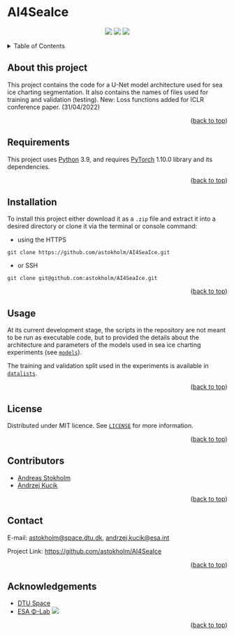 # AI4SeaIce

<p align="center">
<a href="https://github.com/astokholm/AI4SeaIce/graphs/contributors">
        <img src="https://img.shields.io/badge/contributors-2-green" /></a>
<a href="https://github.com/astokholm/AI4SeaIce/">
        <img src="https://img.shields.io/badge/version-0.1.0-blue" /></a>
<a href="https://github.com/astokholm/AI4SeaIce/LICENSE">
        <img src="https://img.shields.io/badge/license-MIT-green" /></a>
</p>

<details>
<summary>Table of Contents</summary>
<ol>
<li><a href="#about-this-project">About This Project</a></li>
<li><a href="#requireents">Requirements</a></li>
<li><a href="#installation">Installation</a></li>
<li><a href="#usage">Usage</a></li>
<li><a href="#license">License</a></li>
<li><a href="#contact">Contact</a></li>
<li><a href="#acknowledgements">Acknowledgements</a></li>
</ol>
</details>

## About this project

This project contains the code for a U-Net model architecture used for sea ice charting segmentation. It also 
contains the names of files used for training and validation (testing).
New: Loss functions added for ICLR conference paper. (31/04/2022)

<p align="right">(<a href="#top">back to top</a>)</p>

## Requirements
This project uses [Python](https://www.python.org/) 3.9, and requires [PyTorch](https://www.pytorch.org/) 1.10.0 
library and its dependencies.

<p align="right">(<a href="#top">back to top</a>)</p>

## Installation

To install this project either download it as a `.zip` file and extract it into
a desired directory or clone it via the terminal or console command:

* using the HTTPS

```shell
git clone https://github.com/astokholm/AI4SeaIce.git
```

* or SSH

```shell
git clone git@github.com:astokholm/AI4SeaIce.git
```

<p align="right">(<a href="#top">back to top</a>)</p>

## Usage
At its current development stage, the scripts in the repository are not meant to be run as executable code, but to 
provided the details about the architecture and parameters of the models used in sea ice charting experiments (see 
[`models`](./models)). 

The training and validation split used in the experiments is available in [`datalists`](./datalists).

<p align="right">(<a href="#top">back to top</a>)</p>

## License
Distributed
under MIT licence. See [`LICENSE`](./LICENSE) for more information.

<p align="right">(<a href="#top">back to top</a>)</p>

## Contributors

* [Andreas Stokholm](https://github.com/astokholm/)
* [Andrzej Kucik](https://github.com/AndrzejKucik/)

<p align="right">(<a href="#top">back to top</a>)</p>

## Contact

E-mail: [astokholm@space.dtu.dk](mailto:astokholm@space.dtu.dk),  [andrzej.kucik@esa.int](mailto:andrzej.kucik@esa.int)

Project Link: <https://github.com/astokholm/AI4SeaIce>

<p align="right">(<a href="#top">back to top</a>)</p>

## Acknowledgements

* [DTU Space](https://www.space.dtu.dk/)
* [ESA &Phi;-Lab](https://philab.phi.esa.int/) <a href="https://github.com/ESA-PhiLab">
        <img src="https://img.shields.io/badge/GitHub-100000?style=for-the-badge&logo=github&logoColor=white" /></a>

<p align="right">(<a href="#top">back to top</a>)</p>
